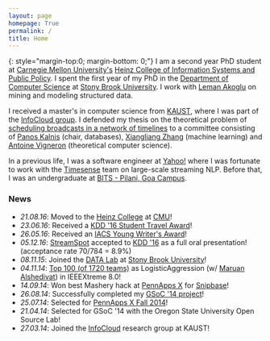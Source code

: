 ```yaml
---
layout: page
homepage: True
permalink: /
title: Home
---
```


{: style="margin-top:0; margin-bottom: 0;"}
I am a second year PhD student at [Carnegie Mellon University's][12]
[Heinz College of Information Systems and Public Policy][13].
I spent the first year of my PhD in the [Department of Computer Science][14]
at [Stony Brook University][9]. I work with [Leman Akoglu][10] on mining and
modeling structured data.

I received a master's in computer science from [KAUST][2], where I was part of the
[InfoCloud group][1]. I defended my thesis on the theoretical problem of
[scheduling broadcasts in a network of timelines][11] to a committee consisting of
[Panos Kalnis][3] (chair, databases), [Xiangliang Zhang][5] (machine learning) and
[Antoine Vigneron][15] (theoretical computer science).

In a previous life, I was a software engineer at [Yahoo!][6] where I was fortunate to
work with the [Timesense](/yahoo/) team on large-scale streaming NLP.
Before that, I was an undergraduate at [BITS - Pilani, Goa Campus][4].

### News

   * *21.08.16*: Moved to the [Heinz College][13] at [CMU][12]!
   * *23.06.16*: Received a [KDD '16 Student Travel Award](http://www.kdd.org/kdd2016/registration/student-awards)!
   * *26.05.16*: Received an [IACS Young Writer's Award](http://www.iacs.stonybrook.edu/awards/writers)!
   * *05.12.16*: [StreamSpot](http://bit.ly/streamspot) accepted to [KDD '16](http://www.kdd.org/kdd2016/) as a full oral presentation! (acceptance rate 70/784 = 8.9%)
   * *08.11.15*: Joined the [DATA Lab](http://www3.cs.stonybrook.edu/~datalab/) at [Stony Brook University][9]!
   * *04.11.14*: [Top 100 (of 1720 teams)](http://www.ieee.org/membership_services/membership/students/competitions/xtreme/xtreme8ranking_overall.pdf) as LogisticAggression (w/ [Maruan Alshedivat](http://maruan.alshedivat.com)) in IEEEXtreme 8.0!
   * *14.09.14*: Won best Mashery hack at [PennApps X](http://2014f.pennapps.com/) for [Snipbase](http://challengepost.com/software/snipbase)!
   * *26.08.14*: Successfully completed my [GSoC '14 project][7]! 
   * *25.07.14*: Selected for [PennApps X Fall 2014](http://2014f.pennapps.com/)!
   * *21.04.14*: Selected for GSoC '14 with the Oregon State University Open Source Lab!
   * *27.03.14*: Joined the [InfoCloud][1] research group at KAUST!

[1]: http://cloud.kaust.edu.sa/
[2]: http://www.kaust.edu.sa/
[3]: http://www.panoskalnis.com/
[4]: http://www.bits-pilani.ac.in/goa/
[5]: https://www.lri.fr/~xlzhang/
[6]: http://www.yahoo.com/
[7]: https://www.google-melange.com/gsoc/project/details/google/gsoc2014/emaadmanzoor/5693417237512192
[8]: http://www3.cs.stonybrook.edu/~leman/index.html
[9]: http://www.stonybrook.edu/
[10]: http://www.andrew.cmu.edu/user/lakoglu/
[11]: http://repository.kaust.edu.sa/kaust/handle/10754/552703
[12]: http://www.cmu.edu/
[13]: http://heinz.cmu.edu/
[14]: https://www.cs.stonybrook.edu/
[15]: http://algo.unist.ac.kr/members-2/antoine-vigneron/
